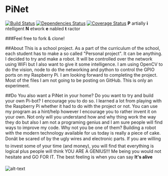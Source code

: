 PiNet
=========
[![Build Status](https://travis-ci.org/zpiman/PiNet.svg?style=flat)](https://travis-ci.org/zpiman/PiNet)
[![Dependencies Status](https://img.shields.io/david/zpiman/PiNet.svg)](https://img.shields.io/david/zpiman/PiNet)
[![Coverage Status](https://img.shields.io/coveralls/zpiman/PiNet.svg)](https://coveralls.io/r/zpiman/PiNet)
**P** artially **i** ntelligent **N** etwork **e** nabled **t** ractor

###Feel free to fork & clone!

##About
This is a school project. As a part of the curriculum of the school, each student has to make a so called
"Personal project". It can be anything. I decided to try and make a robot. It will be controlled over the network
using WiFi but I also want to give it some intelligence. I am using OpenCV to do the vision, node to do the networking
and python to control the GPIO ports on my Raspberry Pi. I am looking forward to completing the project. Most of the
files I am not going to be posting on GitHub. This is only an experiment.

##Do You also want a PiNet in your home?
Do you want to try and build your own Pi-bot? I encourage you to do so. I learned a lot from playing with the Raspberry Pi whether it had to do with the project or not. You can use my program as a hint/help however I encourage you to rather invent it on your own. Not only will you understand how and why thing work the way they do but also I am not a programing genius and I am sure people will find ways to improve my code. Why not you be one of them? Building a robot with the modern technology available for us today is really a piece of cake. Donât be scared of by the ugly wires and electronic parts. If you are willing to invest some of your time (and money), you will find that everything is logical plus people will think YOU ARE A GENIUS!!! Me being you would not hesitate and GO FOR IT. The best feeling is when you can say **It's alive**

![alt-text](http://s24.postimg.org/w0mndz06t/2014_02_07_21_24_06.jpg "This is it!!!")
